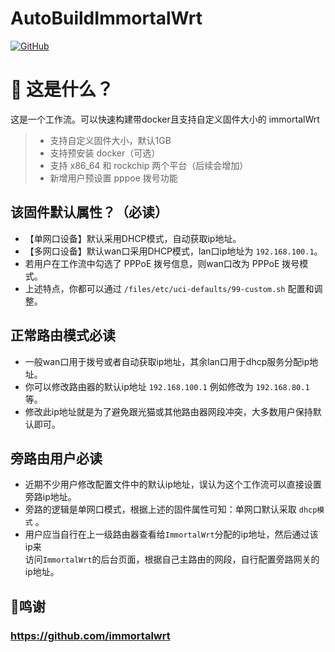 # AutoBuildImmortalWrt
[![GitHub](https://img.shields.io/github/license/wukongdaily/AutoBuildImmortalWrt.svg?label=LICENSE&logo=github&logoColor=%20)](https://github.com/PrestonHee/AutoBuildImmortalWrt/blob/master/LICENSE)

# 🤔 这是什么？
这是一个工作流。可以快速构建带docker且支持自定义固件大小的 immortalWrt
> - 支持自定义固件大小，默认1GB 
> - 支持预安装 docker（可选）
> - 支持 x86_64 和 rockchip 两个平台（后续会增加）
> - 新增用户预设置 pppoe 拨号功能


## 该固件默认属性？（必读）
- 【单网口设备】默认采用DHCP模式，自动获取ip地址。
- 【多网口设备】默认wan口采用DHCP模式，lan口ip地址为 `192.168.100.1`。
- 若用户在工作流中勾选了 PPPoE 拨号信息，则wan口改为 PPPoE 拨号模式。
- 上述特点，你都可以通过 `/files/etc/uci-defaults/99-custom.sh` 配置和调整。

## 正常路由模式必读
- 一般wan口用于拨号或者自动获取ip地址，其余lan口用于dhcp服务分配ip地址。
- 你可以修改路由器的默认ip地址 `192.168.100.1` 例如修改为 `192.168.80.1` 等。
- 修改此ip地址就是为了避免跟光猫或其他路由器网段冲突，大多数用户保持默认即可。

## 旁路由用户必读
- 近期不少用户修改配置文件中的默认ip地址，误认为这个工作流可以直接设置旁路ip地址。
- 旁路的逻辑是单网口模式，根据上述的固件属性可知：单网口默认采取 `dhcp模式` 。
- 用户应当自行在上一级路由器查看给`ImmortalWrt`分配的ip地址，然后通过该ip来<br>访问`ImmortalWrt`的后台页面，根据自己主路由的网段，自行配置旁路网关的ip地址。


## 🌟鸣谢
### https://github.com/immortalwrt

